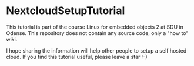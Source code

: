 # NextcloudSetupTutorial
This tutorial is part of the course Linux for embedded objects 2 at SDU in Odense.
This repository does not contain any source code, only a "how to" wiki.

I hope sharing the information will help other people to setup a self hosted cloud.
If you find this tutorial useful, please leave a star :-) 
